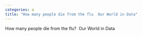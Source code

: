 ```yaml
---
categories: a
title: "How many people die from the flu  Our World in Data"
---
```

How many people die from the flu?&nbsp;&nbsp;Our World in Data